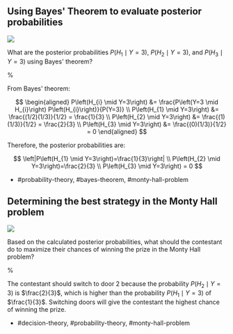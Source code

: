 ## Using Bayes' Theorem to evaluate posterior probabilities

![](https://cdn.mathpix.com/cropped/2024_06_13_ed018759cfa69e78e314g-1.jpg?height=107&width=887&top_left_y=1176&top_left_x=301)

What are the posterior probabilities $P\left(H_{1} \mid Y=3\right)$, $P\left(H_{2} \mid Y=3\right)$, and $P\left(H_{3} \mid Y=3\right)$ using Bayes' theorem?

%

From Bayes' theorem:

$$
\begin{aligned}
P\left(H_{i} \mid Y=3\right) &= \frac{P\left(Y=3 \mid H_{i}\right) P\left(H_{i}\right)}{P(Y=3)} \\
P\left(H_{1} \mid Y=3\right) &= \frac{(1/2)(1/3)}{1/2} = \frac{1}{3} \\
P\left(H_{2} \mid Y=3\right) &= \frac{(1)(1/3)}{1/2} = \frac{2}{3} \\
P\left(H_{3} \mid Y=3\right) &= \frac{(0)(1/3)}{1/2} = 0
\end{aligned}
$$

Therefore, the posterior probabilities are:

$$
\left|P\left(H_{1} \mid Y=3\right)=\frac{1}{3}\right| \\
P\left(H_{2} \mid Y=3\right)=\frac{2}{3} \\
P\left(H_{3} \mid Y=3\right) = 0
$$

- #probability-theory, #bayes-theorem, #monty-hall-problem

## Determining the best strategy in the Monty Hall problem

![](https://cdn.mathpix.com/cropped/2024_06_13_ed018759cfa69e78e314g-1.jpg?height=107&width=887&top_left_y=1176&top_left_x=301)

Based on the calculated posterior probabilities, what should the contestant do to maximize their chances of winning the prize in the Monty Hall problem?

%

The contestant should switch to door 2 because the probability $P\left(H_{2} \mid Y=3\right)$ is $\frac{2}{3}$, which is higher than the probability $P\left(H_{1} \mid Y=3\right)$ of $\frac{1}{3}$. Switching doors will give the contestant the highest chance of winning the prize.

- #decision-theory, #probability-theory, #monty-hall-problem